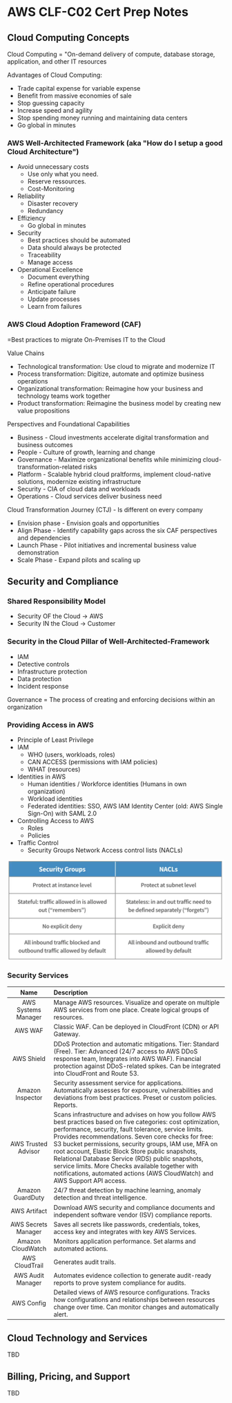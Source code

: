 # AWS CLF-C02 Cert Prep Notes

## Cloud Computing Concepts

Cloud Computing = "On-demand delivery of compute, database storage, application, and other IT resources

Advantages of Cloud Computing:
* Trade capital expense for variable expense
* Benefit from massive economies of sale
* Stop guessing capacity
* Increase speed and agility
* Stop spending money running and maintaining data centers
* Go global in minutes

### AWS Well-Architected Framework (aka "How do I setup a good Cloud Architecture")
* Avoid unnecessary costs
  * Use only what you need. 
  * Reserve ressources. 
  * Cost-Monitoring
* Reliability
  * Disaster recovery
  * Redundancy
* Effiziency
  * Go global in minutes
* Security
  * Best practices should be automated
  * Data should always be protected
  * Traceability
  * Manage access
* Operational Excellence
  * Document everything
  * Refine operational procedures
  * Anticipate failure
  * Update processes
  * Learn from failures
        

### AWS Cloud Adoption Frameword (CAF)
=Best practices to migrate On-Premises IT to the Cloud

Value Chains
* Technological transformation: Use cloud to migrate and modernize IT
* Process transformation: Digitize, automate and optimize business operations
* Organizational transformation: Reimagine how your business and technology teams work together
* Product transformation: Reimagine the business model by creating new value propositions

Perspectives and Foundational Capabilities
* Business - Cloud investments accelerate digital transformation and business outcomes
* People - Culture of growth, learning and change
* Governance - Maximize organizational benefits while minimizing cloud-transformation-related risks
* Platform - Scalable hybrid cloud praltforms, implement cloud-native solutions, modernize existing infrastructure
* Security - CIA of cloud data and workloads
* Operations - Cloud services deliver business need
    
Cloud Transformation Journey (CTJ) - Is different on every company
* Envision phase - Envision goals and opportunities
* Align Phase - Identify capability gaps across the six CAF perspectives and dependencies
* Launch Phase - Pilot initiatives and incremental business value demonstration
* Scale Phase - Expand pilots and scaling up

## Security and Compliance

### Shared Responsibility Model

* Security OF the Cloud -> AWS
* Security IN the Cloud -> Customer

### Security in the Cloud Pillar of Well-Architected-Framework
* IAM
* Detective controls
* Infrastructure protection
* Data protection
* Incident response
    
Governance = The process of creating and enforcing decisions within an organization

### Providing Access in AWS
* Principle of Least Privilege
* IAM
  * WHO (users, workloads, roles)
  * CAN ACCESS (permissions with IAM policies)
  * WHAT (resources)
* Identities in AWS
  * Human identities / Workforce identities (Humans in own organization)
  * Workload identities
  * Federated identities: SSO, AWS IAM Identity Center (old: AWS Single Sign-On) with SAML 2.0
* Controlling Access to AWS
  * Roles
  * Policies
* Traffic Control
  * Security Groups Network Access control lists (NACLs)

![Security Groups versus Network Access Control lists](./Resources/Images/AWS-CLF-02-2-SecGroups-vs-NSG.png)

### Security Services
| Name | Description |
| :---: | :---------- |
| AWS Systems Manager | Manage AWS resources. Visualize and operate on multiple AWS services from one place. Create logical groups of resources. |
| AWS WAF | Classic WAF. Can be deployed in CloudFront (CDN) or API Gateway. |
| AWS Shield | DDoS Protection and automatic mitigations. Tier: Standard (Free). Tier: Advanced (24/7 access to AWS DDoS response team, Integrates into AWS WAF). Financial protection against DDoS-related spikes. Can be integrated into CloudFront and Route 53. |
| Amazon Inspector | Security assessment service for applications. Automatically assesses for exposure, vulnerabilities and deviations from best practices. Preset or custom policies. Reports. |
| AWS Trusted Advisor | Scans infrastructure and advises on how you follow AWS best practices based on five categories: cost optimization, performance, security, fault tolerance, service limits. Provides recommendations. Seven core checks for free: S3 bucket permissions, security groups, IAM use, MFA on root account, Elastic Block Store public snapshots, Relational Database Service (RDS) public snapshots, service limits. More Checks available together with notifications, automated actions (AWS CloudWatch) and AWS Support API access. |
| Amazon GuardDuty | 24/7 threat detection by machine learning, anomaly detection and threat intelligence. |
| AWS Artifact | Download AWS security and compliance documents and independent software vendor (ISV) compliance reports. |
| AWS Secrets Manager | Saves all secrets like passwords, credentials, tokes, access key and integrates with key AWS Services. |
Amazon CloudWatch | Monitors application performance. Set alarms and automated actions. |
| AWS CloudTrail | Generates audit trails. |
| AWS Audit Manager | Automates evidence collection to generate audit-ready reports to prove system compliance for audits. |
| AWS Config | Detailed views of AWS resource configurations. Tracks how configurations and relationships between resources change over time. Can monitor changes and automatically alert. |

## Cloud Technology and Services
TBD

## Billing, Pricing, and Support
TBD